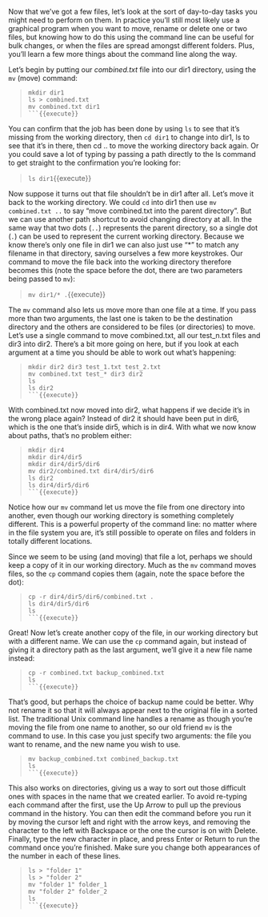 Now that we’ve got a few files, let’s look at the sort of day-to-day tasks you might need to perform on them. In practice you’ll still most likely use a graphical program when you want to move, rename or delete one or two files, but knowing how to do this using the command line can be useful for bulk changes, or when the files are spread amongst different folders. Plus, you’ll learn a few more things about the command line along the way.

Let’s begin by putting our _combined.txt_ file into our dir1 directory, using the `mv` (move) command:
> ```
> mkdir dir1 
> ls > combined.txt
> mv combined.txt dir1
> ```{{execute}}

You can confirm that the job has been done by using `ls` to see that it’s missing from the working directory, then `cd dir1` to change into dir1, ls to see that it’s in there, then cd .. to move the working directory back again. Or you could save a lot of typing by passing a path directly to the ls command to get straight to the confirmation you’re looking for:
> `ls dir1`{{execute}}

Now suppose it turns out that file shouldn’t be in dir1 after all. Let’s move it back to the working directory. We could `cd` into dir1 then use `mv combined.txt ..` to say “move combined.txt into the parent directory”. But we can use another path shortcut to avoid changing directory at all. In the same way that two dots (`..`) represents the parent directory, so a single dot (`.`) can be used to represent the current working directory. Because we know there’s only one file in dir1 we can also just use “*” to match any filename in that directory, saving ourselves a few more keystrokes. Our command to move the file back into the working directory therefore becomes this (note the space before the dot, there are two parameters being passed to `mv`):
> `mv dir1/* .`{{execute}}

The `mv` command also lets us move more than one file at a time. If you pass more than two arguments, the last one is taken to be the destination directory and the others are considered to be files (or directories) to move. Let’s use a single command to move combined.txt, all our test_n.txt files and dir3 into dir2. There’s a bit more going on here, but if you look at each argument at a time you should be able to work out what’s happening:
> ```
> mkdir dir2 dir3 test_1.txt test_2.txt
> mv combined.txt test_* dir3 dir2
> ls
> ls dir2
> ```{{execute}}

With combined.txt now moved into dir2, what happens if we decide it’s in the wrong place again? Instead of dir2 it should have been put in dir6, which is the one that’s inside dir5, which is in dir4. With what we now know about paths, that’s no problem either:
> ```
> mkdir dir4
> mkdir dir4/dir5
> mkdir dir4/dir5/dir6
> mv dir2/combined.txt dir4/dir5/dir6
> ls dir2
> ls dir4/dir5/dir6
> ```{{execute}}

Notice how our `mv` command let us move the file from one directory into another, even though our working directory is something completely different. This is a powerful property of the command line: no matter where in the file system you are, it’s still possible to operate on files and folders in totally different locations.

Since we seem to be using (and moving) that file a lot, perhaps we should keep a copy of it in our working directory. Much as the `mv` command moves files, so the `cp` command copies them (again, note the space before the dot):
> ```
> cp -r dir4/dir5/dir6/combined.txt .
> ls dir4/dir5/dir6
> ls
> ```{{execute}}

Great! Now let’s create another copy of the file, in our working directory but with a different name. We can use the `cp` command again, but instead of giving it a directory path as the last argument, we’ll give it a new file name instead:
> ```
> cp -r combined.txt backup_combined.txt
> ls
> ```{{execute}}

That’s good, but perhaps the choice of backup name could be better. Why not rename it so that it will always appear next to the original file in a sorted list. The traditional Unix command line handles a rename as though you’re moving the file from one name to another, so our old friend `mv` is the command to use. In this case you just specify two arguments: the file you want to rename, and the new name you wish to use.
> ```
>mv backup_combined.txt combined_backup.txt
> ls
> ```{{execute}}

This also works on directories, giving us a way to sort out those difficult ones with spaces in the name that we created earlier. To avoid re-typing each command after the first, use the Up Arrow to pull up the previous command in the history. You can then edit the command before you run it by moving the cursor left and right with the arrow keys, and removing the character to the left with Backspace or the one the cursor is on with Delete. Finally, type the new character in place, and press Enter or Return to run the command once you’re finished. Make sure you change both appearances of the number in each of these lines.
> ```
> ls > "folder 1"
> ls > "folder 2"
> mv "folder 1" folder_1
> mv "folder 2" folder_2
> ls
> ```{{execute}}

<br/>



